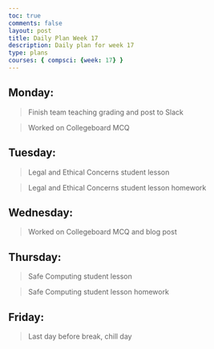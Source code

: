 ```yaml
---
toc: true
comments: false
layout: post
title: Daily Plan Week 17
description: Daily plan for week 17
type: plans
courses: { compsci: {week: 17} }
---
```


## Monday:
> Finish team teaching grading and post to Slack

> Worked on Collegeboard MCQ

## Tuesday:
> Legal and Ethical Concerns student lesson

> Legal and Ethical Concerns student lesson homework

## Wednesday:
> Worked on Collegeboard MCQ and blog post

## Thursday:
> Safe Computing student lesson

> Safe Computing student lesson homework

## Friday:
> Last day before break, chill day